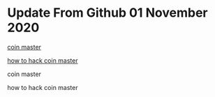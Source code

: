 # Update From Github 01 November 2020

[coin master](https://sites.google.com/view/levvvel/home)

[how to hack coin master](https://1coinmasterofficial.blogspot.com)
      
coin master

how to hack coin master
